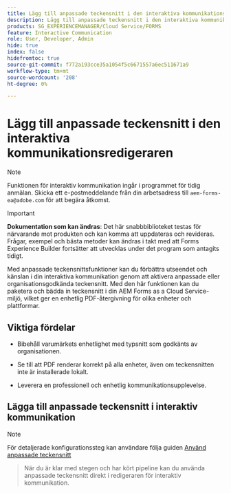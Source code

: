 ```yaml
---
title: Lägg till anpassade teckensnitt i den interaktiva kommunikationsredigeraren
description: Lägg till anpassade teckensnitt i den interaktiva kommunikationsredigeraren så att du kan använda anpassade eller organisationsgodkända teckensnitt.
products: SG_EXPERIENCEMANAGER/Cloud Service/FORMS
feature: Interactive Communication
role: User, Developer, Admin
hide: true
index: false
hidefromtoc: true
source-git-commit: f772a193cce35a1054f5c6671557a6ec511671a9
workflow-type: tm+mt
source-wordcount: '208'
ht-degree: 0%

---
```



# Lägg till anpassade teckensnitt i den interaktiva kommunikationsredigeraren

>[!NOTE]
>
> Funktionen för interaktiv kommunikation ingår i programmet för tidig anmälan. Skicka ett e-postmeddelande från din arbetsadress till `aem-forms-ea@adobe.com` för att begära åtkomst.

>[!IMPORTANT]
>
> **Dokumentation som kan ändras**: Det här snabbbiblioteket testas för närvarande mot produkten och kan komma att uppdateras och revideras. Frågar, exempel och bästa metoder kan ändras i takt med att Forms Experience Builder fortsätter att utvecklas under det program som antagits tidigt.

Med anpassade teckensnittsfunktioner kan du förbättra utseendet och känslan i din interaktiva kommunikation genom att aktivera anpassade eller organisationsgodkända teckensnitt. Med den här funktionen kan du paketera och bädda in teckensnitt i din AEM Forms as a Cloud Service-miljö, vilket ger en enhetlig PDF-återgivning för olika enheter och plattformar.

## Viktiga fördelar

- Bibehåll varumärkets enhetlighet med typsnitt som godkänts av organisationen.

- Se till att PDF renderar korrekt på alla enheter, även om teckensnitten inte är installerade lokalt.

- Leverera en professionell och enhetlig kommunikationsupplevelse.

## Lägga till anpassade teckensnitt i interaktiv kommunikation

>[!NOTE]
>
> För detaljerade konfigurationssteg kan användare följa guiden [Använd anpassade teckensnitt](https://experienceleague.adobe.com/en/docs/experience-manager-cloud-service/content/forms/using-communications/use-custom-fonts)
> >När du är klar med stegen och har kört pipeline kan du använda anpassade teckensnitt direkt i redigeraren för interaktiv kommunikation.
